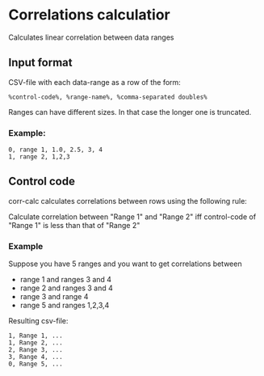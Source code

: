 # Correlations calculatior

Calculates linear correlation between data ranges

## Input format

CSV-file with each data-range as a row of the form:

``%control-code%, %range-name%, %comma-separated doubles%``

Ranges can have different sizes. In that case the longer one is truncated.

### Example:

```
0, range 1, 1.0, 2.5, 3, 4
1, range 2, 1,2,3
```

## Control code

corr-calc calculates correlations between rows using the following rule:

Calculate correlation between "Range 1" and "Range 2" iff control-code of "Range 1" is less than that of "Range 2"

### Example

Suppose you have 5 ranges and you want to get correlations between

* range 1 and ranges 3 and 4
* range 2 and ranges 3 and 4
* range 3 and range 4
* range 5 and ranges 1,2,3,4

Resulting csv-file:

```
1, Range 1, ...
1, Range 2, ...
2, Range 3, ...
3, Range 4, ...
0, Range 5, ...
```
